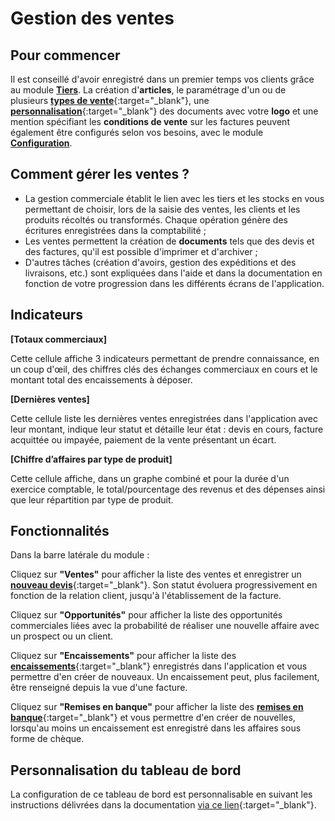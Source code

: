 # Gestion des ventes 

## Pour commencer 

Il est conseillé d'avoir enregistré dans un premier temps vos clients grâce au module [**Tiers**](/backend/dashboards/relationship). La création d'**articles**, le paramétrage d'un ou de plusieurs [**types de vente**](https://doc.ekylibre.com/fr/chapitre7/#types){:target="_blank"}, une [**personnalisation**](https://doc.ekylibre.com/fr/chapitre7/#societe){:target="_blank"} des documents avec votre **logo** et une mention spécifiant les **conditions de vente** sur les factures peuvent également être configurés selon vos besoins, avec le module [**Configuration**](/backend/dashboards/settings).

## Comment gérer les ventes ?

* La gestion commerciale établit le lien avec les tiers et les stocks en vous permettant de choisir, lors de la saisie des ventes, les clients et les produits récoltés ou transformés. Chaque opération génère des écritures enregistrées dans la comptabilité&nbsp;;
* Les ventes permettent la création de **documents** tels que des devis et des factures, qu'il est possible d'imprimer et d'archiver&nbsp;;
* D'autres tâches (création d'avoirs, gestion des expéditions et des livraisons, etc.) sont expliquées dans l'aide et dans la documentation en fonction de votre progression dans les différents écrans de l'application.

## Indicateurs

**[Totaux commerciaux]** 

Cette cellule affiche 3 indicateurs permettant de prendre connaissance, en un coup d'œil, des chiffres clés des échanges commerciaux en cours et le montant total des encaissements à déposer.

**[Dernières ventes]**

Cette cellule liste les dernières ventes enregistrées dans l'application avec leur montant, indique leur statut et détaille leur état&nbsp;: devis en cours, facture acquittée ou impayée, paiement de la vente présentant un écart.

**[Chiffre d’affaires par type de produit]**

Cette cellule affiche, dans un graphe combiné et pour la durée d'un exercice comptable, le total/pourcentage des revenus et des dépenses ainsi que leur répartition par type de produit.

## Fonctionnalités

Dans la barre latérale du module&nbsp;:

Cliquez sur **"Ventes"** pour afficher la liste des ventes et enregistrer un [**nouveau devis**](https://doc.ekylibre.com/fr/chapitre7/#ventes){:target="_blank"}. Son statut évoluera progressivement en fonction de la relation client, jusqu'à l'établissement de la facture.

Cliquez sur **"Opportunités"** pour afficher la liste des opportunités commerciales liées avec la probabilité de réaliser une nouvelle affaire avec un prospect ou un client.

Cliquez sur **"Encaissements"** pour afficher la liste des [**encaissements**](https://doc.ekylibre.com/fr/chapitre7/#encaissements){:target="_blank"} enregistrés dans l'application et vous permettre d'en créer de nouveaux. Un encaissement peut, plus facilement, être renseigné depuis la vue d'une facture.

Cliquez sur **"Remises en banque"** pour afficher la liste des [**remises en banque**](https://doc.ekylibre.com/fr/chapitre7/#remises){:target="_blank"} et vous permettre d'en créer de nouvelles, lorsqu'au moins un encaissement est enregistré dans les affaires sous forme de chèque.

## Personnalisation du tableau de bord 

La configuration de ce tableau de bord est personnalisable en suivant les instructions délivrées dans la documentation [via ce lien](https://doc.ekylibre.com/fr/chapitre4/#perso){:target="_blank"}.
